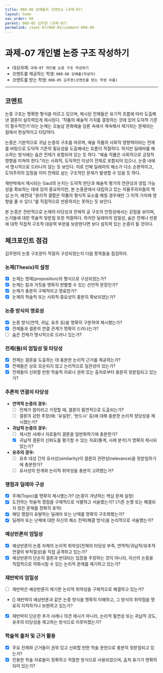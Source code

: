 ```yaml
---
title: 008-08 강예흘의 코멘트a (과제-07) 
layout: home
nav_order: 08
parent: 008-05 김주현 (과제-07)
permalink: /asmt-07/008-05/comment-008-08
---
```


# 과제-07 개인별 논증 구조 작성하기

- 대상과제: `과제-07 개인별 논증 구조 작성하기`
- 코멘트를 제공하는 학생: `008-08 강예흘(작성자)` 
- 코멘트를 받는 학생: `008-05 김주현(코멘트를 받는 학생 이름)` 

---

## 코멘트

논증 구조는 명확한 형식을 따르고 있으며, 제시된 전제들은 유기적 흐름에 따라 도출해낸 결론이 설득력있게 제시된다. '작품의 예술적 가치를 결정하는 것에 있어 도덕적 기준이 필수적인가'라는 논제는 오늘날 문화예술 담론 속에서 계속해서 제기되는 문제라는 점에서 현실적이고 타당하다.

논증은 기본적으로 귀납 논증의 구조를 따르며, 예술 작품의 사회적 영향력이라는 전제를 바탕으로 도덕적 기준의 필요성을 도출해내는 흐름이 적절하다. 하지만 딜레마를 해소하는 방식에는 숨은 전제가 포함되어 있는 듯 하다. "예술 작품은 사회적으로 긍정적 영향을 미쳐야 한다."라는 사회적, 도덕적인 이상이 전제로 포함되어 있으나, 논증 내에서 명시적으로 드러나지 않는 듯 보인다. 이로 인해 딜레마의 해소가 다소 순환적이고, 도덕주의의 입장을 이미 전제로 삼는 구조적인 문제가 발생할 수 있을 듯 하다.

재반박에서 제시되는 Gaut의 논지는 도덕적 판단과 예술적 평가의 연관성과 양립 가능성을 확보하는 데에 있어 중요하지만, 본 논증문에서 대립하고 있는 자율주의자들의 핵심 논거, 예컨대 "윤리적 결함은 작품의 형식적 요소를 해칠 경우에만 그 미적 가치에 영향을 줄 수 있다."를 직접적으로 반론하지는 못하는 듯 보인다.

본 논증은 전반적으로 논제의 타당성과 전체적 글 구조의 안정성에서는 강점을 보이며, 논거들에 대한 학술적 뒷받침 또한 적절하다. 하지만 딜레마의 엄밀성, 숨은 전제나 반론에 대학 직접적 구조적 대응력 부분을 보완한다면 보다 설득력 있는 논증이 될 것이다.

## 체크포인트 점검

김주현의 논증 구조문이 적절히 구성되었는지 다음 항목들을 점검하라.

### **논제(Thesis)의 설정**
- [x] 논제는 명제(proposition)의 형식으로 구성되었는가?
- [x] 논제는 참과 거짓을 명확히 판별할 수 있는 선언적 문장인가?
- [x] 논제가 충분히 구체적이고 명료한가?
- [x] 논제의 학술적 또는 사회적 중요성이 충분히 확보되었는가?

### **논증 방식의 명료성**
- [x] 논증 방식(연역, 귀납, 유추 등)을 명확히 구분하여 제시했는가?
- [x] 전제들과 결론의 연결 관계가 명확히 드러나는가?
- [ ] 숨은 전제가 명시적으로 드러나 있는가?

### **전제(들)의 엄밀성 및 타당성**
- [x] 전제는 결론을 도출하는 데 충분한 논리적 근거를 제공하는가?
- [x] 전제들은 상호 모순되지 않고 논리적으로 일관성이 있는가?
- [x] 전제들이 신뢰할 만한 학술적 자료나 권위 있는 출처로부터 충분히 뒷받침되고 있는가?

### **추론적 연결의 타당성**
- **연역적 논증의 경우:**
  - [ ] 전제가 참이라고 가정할 때, 결론이 필연적으로 도출되는가?
  - [ ] 결론의 강한 주장(예: '유일한', '반드시' 등)에 대해 충분한 논리적 정당성을 제시했는가?

- **귀납적 논증의 경우:**
  - [ ] 제시한 사례나 자료들이 결론을 일반화하기에 충분한가?
  - [x] 귀납적 결론의 신뢰도를 평가할 수 있는 자료(통계, 사례 분석)가 명확히 제시되었는가?

- **유추의 경우:**
  - [ ] 유추 대상 간의 유사성(similarity)이 결론의 관련성(relevance)을 뒷받침하기에 충분한가?
  - [ ] 유사성의 한계와 논리적 취약성을 충분히 고려했는가?

### **쟁점과 딜레마 구성**
- [x] 주제(Topic)를 명확히 제시했는가? (논증이 겨냥하는 핵심 문제 설정)
- [x] 도전하는 학술적 쟁점을 구체적으로 식별하고 서술했는가? (기존 논쟁 또는 해결되지 않은 문제를 정확히 포착)
- [x] 해당 쟁점이 유발하는 딜레마 또는 난제를 명확히 구조화했는가?
- [x] 딜레마 또는 난제에 대한 자신의 해소 전략(해결 방식)을 논리적으로 서술했는가?

### **예상반론의 엄밀성**
- [x] 예상반론이 논증 자체의 논리적 취약성(전제의 타당성 부족, 연역적/귀납적/유추적 연결의 부적절성)을 직접 공격하고 있는가?
- [x] 예상반론이 단순히 결론과 반대되는 입장을 주장하는 것이 아니라, 자신의 논증을 직접적으로 약화시킬 수 있는 논리적 문제를 제기하고 있는가?

### **재반박의 엄밀성**
- [ ] 재반박은 예상반론이 제기한 논리적 취약성을 구체적으로 해결하고 있는가?
- [] 재반박이 예상반론과 같은 논증 방식을 명확히 이해하고, 그 방식의 취약점을 명료히 지적하거나 보완하고 있는가?
- [x] 재반박이 단순한 추가 사례나 의견 제시가 아니라, 논리적 필연성 또는 귀납적 강도, 유추의 타당성을 제고하는 방식으로 이루어졌는가?

### **학술적 출처 및 근거 활용**
- [x] 주요 전제와 근거들이 권위 있고 신뢰할 만한 학술 문헌으로 충분히 뒷받침되고 있는가?
- [x] 인용한 학술 자료들이 정확하고 적절한 방식으로 사용되었으며, 출처 표기가 명확히 되어 있는가?
